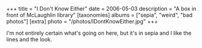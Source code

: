 +++
title = "I Don't Know Either"
date = 2006-05-03
description = "A box in front of McLaughlin library"
[taxonomies]
albums = ["sepia", "weird", "bad photos"]
[extra]
photo = "/photos/IDontKnowEither.jpg"
+++

I'm not entirely certain what's going on here, but it's in sepia and I like the lines and the look.
